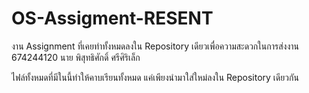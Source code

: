 # OS-Assigment-RESENT
งาน Assignment ที่เคยทำทั้งหมดลงใน Repository เดียวเพื่อความสะดวกในการส่งงาน
674244120 นาย พิสุทธิศักดิ์ ศรีศิริเล็ก

ไฟล์ทั้งหมดที่มีในนี้ทำให้คาบเรียนทั้งหมด แค่เพียงนำมาใส่ใหม่ลงใน Repository เดียวกัน
